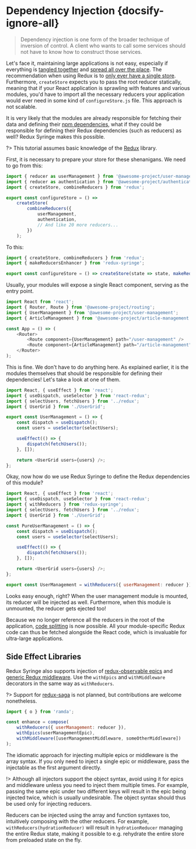 # Dependency Injection {docsify-ignore-all}

> Dependency injection is one form of the broader technique of inversion of control. A client who wants to call some services should not have to know how to construct those services.

Let's face it, maintaining large applications is not easy, especially if everything is [tangled together](<https://en.wikipedia.org/wiki/Coupling_(computer_programming)>) and [spread all over the place](<https://en.wikipedia.org/wiki/Cohesion_(computer_science)>). The recommendation when using Redux is to [only ever have a single store](https://redux.js.org/faq/store-setup#can-or-should-i-create-multiple-stores-can-i-import-my-store-directly-and-use-it-in-components-myself). Furthermore, `createStore` expects you to pass the root reducer statically, meaning that if your React application is sprawling with features and various modules, you'd have to import all the necessary reducers your application would ever need in some kind of `configureStore.js` file. This approach is not scalable.

It is very likely that the modules are already responsible for fetching their data and defining their [npm dependencies](https://classic.yarnpkg.com/blog/2017/08/02/introducing-workspaces/), what if they could be responsible for defining their Redux dependencies (such as reducers) as well? Redux Syringe makes this possible.

?> This tutorial assumes basic knowledge of the [Redux](https://redux.js.org/) library.

First, it is necessary to prepare your store for these shenanigans. We need to go from this:

```js
import { reducer as userManagement } from '@awesome-project/user-management';
import { reducer as authentication } from '@awesome-project/authentication';
import { createStore, combineReducers } from 'redux';

export const configureStore = () =>
	createStore(
		combineReducers({
			userManagement,
			authentication,
			// And like 20 more reducers...
		})
	);
```

To this:

```js
import { createStore, combineReducers } from 'redux';
import { makeReducersEnhancer } from 'redux-syringe';

export const configureStore = () => createStore(state => state, makeReducersEnhancer());
```

Usually, your modules will expose a single React component, serving as the entry point.

```js
import React from 'react';
import { Router, Route } from '@awesome-project/routing';
import { UserManagement } from '@awesome-project/user-management';
import { ArticleManagement } from '@awesome-project/article-management';

const App = () => (
	<Router>
		<Route component={UserManagement} path="/user-management" />
		<Route component={ArticleManagement} path="/article-management" />
	</Router>
);
```

This is fine. We don't have to do anything here. As explained earlier, it is the modules themselves that should be responsible for defining their dependencies! Let's take a look at one of them.

```js
import React, { useEffect } from 'react';
import { useDispatch, useSelector } from 'react-redux';
import { selectUsers, fetchUsers } from '../redux';
import { UserGrid } from './UserGrid';

export const UserManagement = () => {
	const dispatch = useDispatch();
	const users = useSelector(selectUsers);

	useEffect(() => {
		dispatch(fetchUsers());
	}, []);

	return <UserGrid users={users} />;
};
```

Okay, now how do we use Redux Syringe to define the Redux dependencies of this module?

```js
import React, { useEffect } from 'react';
import { useDispatch, useSelector } from 'react-redux';
import { withReducers } from 'redux-syringe';
import { selectUsers, fetchUsers } from '../redux';
import { UserGrid } from './UserGrid';

const PureUserManagement = () => {
	const dispatch = useDispatch();
	const users = useSelector(selectUsers);

	useEffect(() => {
		dispatch(fetchUsers());
	}, []);

	return <UserGrid users={users} />;
};

export const UserManagement = withReducers({ userManagement: reducer })(PureUserManagement);
```

Looks easy enough, right? When the user management module is mounted, its reducer will be injected as well. Furthermore, when this module is unmounted, the reducer gets ejected too!

Because we no longer reference all the reducers in the root of the application, [code splitting](https://reactjs.org/docs/code-splitting.html) is now possible. All your module-specific Redux code can thus be fetched alongside the React code, which is invaluable for ultra-large applications.

## Side Effect Libraries

Redux Syringe also supports injection of [redux-observable epics](https://redux-observable.js.org/) and [generic Redux middleware](https://redux.js.org/advanced/middleware). Use the `withEpics` and `withMiddleware` decorators in the same way as `withReducers`.

?> Support for [redux-saga](https://redux-saga.js.org/) is not planned, but contributions are welcome nonetheless.

```js
import { o } from 'ramda';

const enhance = compose(
	withReducers({ userManagement: reducer }),
	withEpics(userManagementEpic),
	withMiddleware([userManagementMiddleware, someOtherMiddleware])
);
```

The idiomatic approach for injecting multiple epics or middleware is the array syntax. If you only need to inject a single epic or middleware, pass the injectable as the first argument directly.

!> Although all injectors support the object syntax, avoid using it for epics and middleware unless you need to inject them multiple times. For example, passing the same epic under two different keys will result in the epic being injected twice, which is usually undesirable. The object syntax should thus be used only for injecting reducers.

Reducers can be injected using the array and function syntaxes too, intuitively composing with the other reducers. For example, `withReducers(hydrationReducer)` will result in `hydrationReducer` managing the entire Redux state, making it possible to e.g. rehydrate the entire store from preloaded state on the fly.
